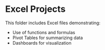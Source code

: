 # Excel Projects  

This folder includes Excel files demonstrating:  
- Use of functions and formulas  
- Pivot Tables for summarizing data  
- Dashboards for visualization  

